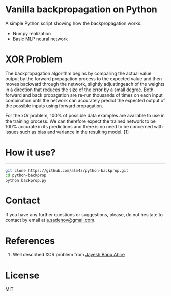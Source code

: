 # Vanilla backpropagation on Python

A simple Python script showing how the backpropagation works.
  - Numpy realization
  - Basic MLP neural network

# XOR Problem

  The backpropagation algorithm begins by comparing the 
actual value output by the forward propagation process to the expected
value and then moves backward through the network, slightly adjustingeach
of the weights in a direction that reduces the size of the error
by a small degree. Both forward and back propagation are re-run 
thousands of times on each input combination until the network can 
accurately predict the expected output of the possible inputs using 
forward propagation.

  For the xOr problem, 100% of possible data examples are available to use 
in the training process. We can therefore expect the trained network to be 
100% accurate in its predictions and there is no need to be concerned with 
issues such as bias and variance in the resulting model. [1]

# How it use?
-----------
```sh
git clone https://github.com/alm4z/python-backprop.git
cd python-backprop
python backprop.py
```

# Contact
If you have any further questions or suggestions, please, do not hesitate to contact  by email at a.sadenov@gmail.com.

# References
1. Well described XOR problem from [Jayesh Bapu Ahire](https://medium.com/@jayeshbahire/the-xor-problem-in-neural-networks-50006411840b)

# License
MIT
